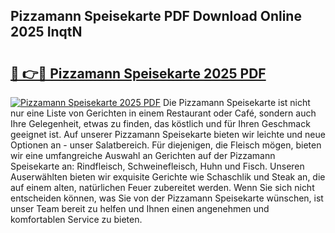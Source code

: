 ## Pizzamann Speisekarte PDF Download Online 2025 InqtN

# <h2><a href="http://gceghv.nevu.top/?p=Pizzamann+Speisekarte">🔗 👉🔴 Pizzamann Speisekarte 2025 PDF</a></h2>

[![Pizzamann Speisekarte 2025 PDF](https://i.imgur.com/dBaPXMq.png)](http://gceghv.nevu.top/?p=Pizzamann+Speisekarte)
Die Pizzamann Speisekarte ist nicht nur eine Liste von Gerichten in einem Restaurant oder Café, sondern auch Ihre Gelegenheit, etwas zu finden, das köstlich und für Ihren Geschmack geeignet ist. Auf unserer Pizzamann Speisekarte bieten wir leichte und neue Optionen an - unser Salatbereich. Für diejenigen, die Fleisch mögen, bieten wir eine umfangreiche Auswahl an Gerichten auf der Pizzamann Speisekarte an: Rindfleisch, Schweinefleisch, Huhn und Fisch. Unseren Auserwählten bieten wir exquisite Gerichte wie Schaschlik und Steak an, die auf einem alten, natürlichen Feuer zubereitet werden. Wenn Sie sich nicht entscheiden können, was Sie von der Pizzamann Speisekarte wünschen, ist unser Team bereit zu helfen und Ihnen einen angenehmen und komfortablen Service zu bieten.
